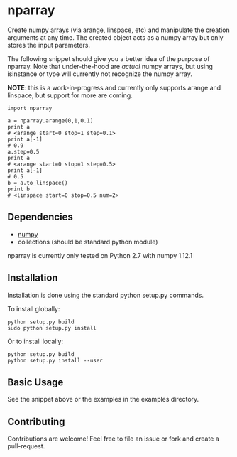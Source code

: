 # nparray

Create numpy arrays (via arange, linspace, etc) and manipulate the creation arguments at any time.  The created object acts as a numpy array but only stores the input parameters.

The following snippet should give you a better idea of the purpose of nparray.  Note that under-the-hood are *actual* numpy arrays, but using isinstance or type will currently not recognize the numpy array.

**NOTE**: this is a work-in-progress and currently only supports arange and linspace, but support for more are coming.

```
import nparray

a = nparray.arange(0,1,0.1)
print a
# <arange start=0 stop=1 step=0.1>
print a[-1]
# 0.9
a.step=0.5
print a
# <arange start=0 stop=1 step=0.5>
print a[-1]
# 0.5
b = a.to_linspace()
print b
# <linspace start=0 stop=0.5 num=2>
```

## Dependencies

* [numpy](https://github.com/numpy/numpy)
* collections (should be standard python module)

nparray is currently only tested on Python 2.7 with numpy 1.12.1

## Installation

Installation is done using the standard python setup.py commands.

To install globally:

```
python setup.py build
sudo python setup.py install
```

Or to install locally:

```
python setup.py build
python setup.py install --user
```

## Basic Usage

See the snippet above or the examples in the examples directory.

## Contributing

Contributions are welcome! Feel free to file an issue or fork and create a pull-request.
